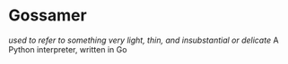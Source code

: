 # Gossamer
_used to refer to something very light, thin, and insubstantial or delicate_
A Python interpreter, written in Go
